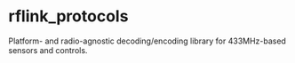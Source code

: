 # rflink_protocols
Platform- and radio-agnostic decoding/encoding library for 433MHz-based sensors and controls.
